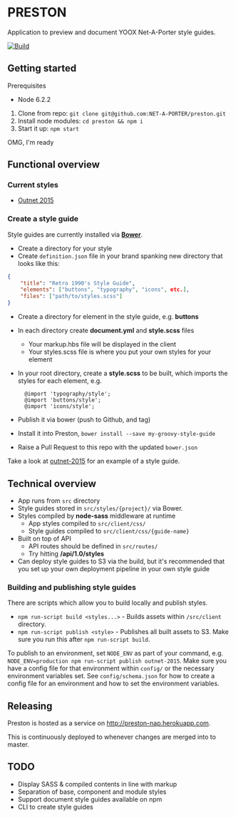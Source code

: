# PRESTON
Application to preview and document YOOX Net-A-Porter style guides.

[![Build](https://travis-ci.org/NET-A-PORTER/preston.svg)](https://travis-ci.org/NET-A-PORTER/preston)

## Getting started

Prerequisites

- Node 6.2.2

1. Clone from repo: `git clone git@github.com:NET-A-PORTER/preston.git`
2. Install node modules: `cd preston && npm i`
3. Start it up: `npm start`

OMG, I'm ready

## Functional overview
### Current styles
- [Outnet 2015](https://github.com/NET-A-PORTER/outnet-2015)

### Create a style guide
Style guides are currently installed via **[Bower](https://bower.io/)**.
- Create a directory for your style
- Create `definition.json` file in your brand spanking new directory that looks like this:
```json
{
	"title": "Retro 1990's Style Guide",
	"elements": ["buttons", "typography", "icons", etc.],
  	"files": ["path/to/styles.scss"]
}
```
- Create a directory for element in the style guide, e.g. **buttons**
- In each directory create **document.yml** and **style.scss** files
	- Your markup.hbs file will be displayed in the client
	- Your styles.scss file is where you put your own styles for your element
- In your root directory, create a **style.scss** to be built, which imports the styles for each element, e.g.

  ```
  	@import 'typography/style';
	@import 'buttons/style';
	@import 'icons/style';
  ```
- Publish it via bower (push to Github, and tag)
- Install it into Preston, `bower install --save my-groovy-style-guide`
- Raise a Pull Request to this repo with the updated `bower.json`

Take a look at [outnet-2015](https://github.com/NET-A-PORTER/outnet-2015) for an example of a style guide.

## Technical overview
- App runs from `src` directory
- Style guides stored in `src/styles/{project}/` via Bower.
- Styles compiled by **node-sass** middleware at runtime
	- App styles compiled to `src/client/css/`
	- Style guides compiled to `src/client/css/{guide-name}`
- Built on top of API
	- API routes should be defined in `src/routes/`
	- Try hitting **/api/1.0/styles**
- Can deploy style guides to S3 via the build, but it's recommended that you set up your own deployment pipeline in your own style guide

### Building and publishing style guides

There are scripts which allow you to build locally and publish styles.

- `npm run-script build <styles...>` - Builds assets within `/src/client` directory.
- `npm run-script publish <style>` - Publishes all built assets to S3. Make sure you run this after `npm run-script build`.

To publish to an environment, set `NODE_ENV` as part of your command, e.g. `NODE_ENV=production npm run-script publish outnet-2015`. Make sure you have a config file for that environment within `config/` or the necessary environment variables set. See `config/schema.json` for how to create a config file for an environment and how to set the environment variables.

## Releasing

Preston is hosted as a service on http://preston-nap.herokuapp.com.

This is continuously deployed to whenever changes are merged into to master.

## TODO
- Display SASS & compiled contents in line with markup
- Separation of base, component and module styles
- Support document style guides available on npm
- CLI to create style guides
